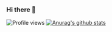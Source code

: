 ### Hi there 👋

![Profile views](https://gpvc.arturio.dev/[horezmi])
[![Anurag's github stats](https://github-readme-stats.vercel.app/api?username=horezmi)](https://github.com/anuraghazra/github-readme-stats)
